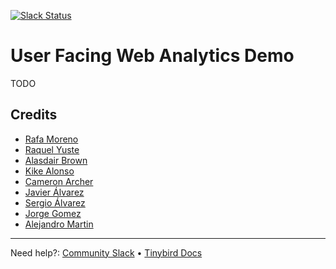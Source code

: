 <p>
  <a href="https://www.tinybird.co/join-our-slack-community"><img alt="Slack Status" src="https://img.shields.io/badge/slack-chat-1FCC83?style=flat&logo=slack"></a>
</p>

# User Facing Web Analytics Demo

TODO

## Credits

- [Rafa Moreno](https://github.com/rmorehig)
- [Raquel Yuste](https://github.com/raqyuste)
- [Alasdair Brown](https://github.com/sdairs)
- [Kike Alonso](https://github.com/kukukaka)
- [Cameron Archer](https://github.com/tb-peregrine)
- [Javier Álvarez](https://github.com/xavijam)
- [Sergio Álvarez](https://github.com/saleiva)
- [Jorge Gomez](https://github.com/jorgesancha)
- [Alejandro Martin](https://github.com/alejandromav)

---

Need help?: [Community Slack](https://www.tinybird.co/join-our-slack-community) &bull; [Tinybird Docs](https://docs.tinybird.co/)
